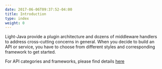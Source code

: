 ```yaml
---
date: 2017-06-06T09:37:52-04:00
title: Introduction
type: index
weight: 0
---
```



Light-Java provide a plugin architecture and dozens of middleware handlers to address cross-cutting
concerns in general. When you decide to build an API or service, you have to choose from different 
styles and corresponding framework to get started.
 
For API categories and frameworks, please find details [here](https://networknt.github.io/light-4j/architecture/category/) 
 
